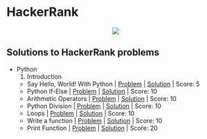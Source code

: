 # HackerRank

<p align="center"><a href="https://www.hackerrank.com/pratikms"><img src="https://i0.wp.com/gradsingames.com/wp-content/uploads/2016/05/856771_668224053197841_1943699009_o.png" ></a></p>

## Solutions to HackerRank problems

- Python
    01. Introduction
    - Say Hello, World! With Python | [Problem](https://www.hackerrank.com/challenges/py-hello-world/problem) | [Solution](https://github.com/pratikms/HackerRank/blob/master/Python/Introduction/001.%20Say%20Hello%2C%20World!%20With%20Python.py) | Score: 5
    - Python If-Else | [Problem](https://www.hackerrank.com/challenges/py-if-else/problem) | [Solution](https://github.com/pratikms/HackerRank/blob/master/Python/Introduction/002.%20Python%20If-Else.py) | Score: 10
    - Arithmetic Operators | [Problem](https://www.hackerrank.com/challenges/python-arithmetic-operators/submissions/code/70402456) | [Solution](https://github.com/pratikms/HackerRank/blob/master/Python/Introduction/003.%20Arithmetic%20Operators.py) | Score: 10
    - Python Division | [Problem](https://www.hackerrank.com/challenges/python-division/problem) | [Solution](https://github.com/pratikms/HackerRank/blob/master/Python/Introduction/004.%20Python%20Division.py) | Score: 10
    - Loops | [Problem](https://www.hackerrank.com/challenges/python-loops/problem) | [Solution](https://github.com/pratikms/HackerRank/blob/master/Python/Introduction/005.%20Loops.py) | Score: 10
    - Write a function | [Problem](https://www.hackerrank.com/challenges/write-a-function/problem) | [Solution](https://github.com/pratikms/HackerRank/blob/master/Python/Introduction/006.%20Write%20a%20function.py) | Score: 10
    - Print Function | [Problem](https://www.hackerrank.com/challenges/python-print/problem) | [Solution](https://github.com/pratikms/HackerRank/blob/master/Python/Introduction/007.%20Print%20Function.py) | Score: 20
